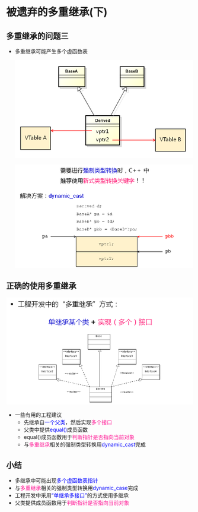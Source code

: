 # 被遗弃的多重继承(下)
## 多重继承的问题三
- 多重继承可能产生多个虚函数表
  
  ![Alt text](image.png)

  ![Alt text](image-1.png)

## 正确的使用多重继承

![Alt text](image-2.png)

- 一些有用的工程建议
  - 先继承自<font color=blue>一个父类</font>，然后实现<font color=deeppink>多个接口</font>
  - 父类中提供<font color=blue>equal()</font>成员函数
  - equal()成员函数用于<font color=deeppink>判断指针是否指向当前对象</font>
  - 与<font color=deeppink>多重继承</font>相关的强制类型转换用<font color=blue>dynamic_cast</font>完成
  
## 小结
- 多继承中可能出现<font color=blue>多个虚函数表指针</font>
- 与<font color=deeppink>多重继承</font>相关的强制类型转换用<font color=blue>dynamic_case</font>完成
- 工程开发中采用<font color=blue>“单继承多接口”</font>的方式使用多继承
- 父类提供成员函数用于<font color=deeppink>判断指针是否指向当前对象</font>